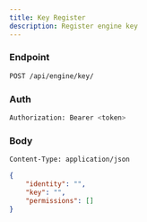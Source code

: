 ```yaml
---
title: Key Register
description: Register engine key
---
```


### Endpoint

```bash
POST /api/engine/key/
```

### Auth

```bash
Authorization: Bearer <token>
```

### Body

```bash
Content-Type: application/json
```

```json
{
    "identity": "",
    "key": "",
    "permissions": []
}
```

